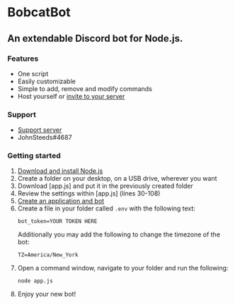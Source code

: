 # BobcatBot
## An extendable Discord bot for Node.js.

### Features
- One script
- Easily customizable
- Simple to add, remove and modify commands
- Host yourself or [invite to your server](https://discordapp.com/api/oauth2/authorize?client_id=654067311430336521&permissions=8&scope=bot)

### Support
- [Support server](https://discord.gg/33XaQHx)
- JohnSteeds#4687

### Getting started
1. [Download and install Node.js](https://nodejs.org/)
2. Create a folder on your desktop, on a USB drive, wherever you want
3. Download [app.js] and put it in the previously created folder
4. Review the settings within [app.js] (lines 30-108)
5. [Create an application and bot](https://discordapp.com/developers)
6. Create a file in your folder called `.env` with the following text:
	```
	bot_token=YOUR TOKEN HERE
	```
	Additionally you may add the following to change the timezone of the bot:
	```
	TZ=America/New_York
	```
7. Open a command window, navigate to your folder and run the following:
	```
	node app.js
	```
8. Enjoy your new bot!
